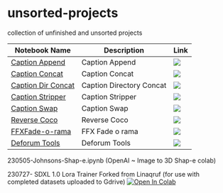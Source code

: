 # unsorted-projects
collection of unfinished and unsorted projects

| Notebook Name | Description | Link |
| --- | --- | --- | 
| [Caption Append](https://github.com/MushroomFleet/Caption-Append) | Caption Append | [![](https://img.shields.io/static/v1?message=Open%20in%20Colab&logo=googlecolab&labelColor=5c5c5c&color=0f80c1&label=%20&style=flat)](https://colab.research.google.com/github/MushroomFleet/Caption-Append/blob/main/Caption_Append_V1.ipynb) |
| [Caption Concat](https://github.com/MushroomFleet/Caption-Concat) | Caption Concat | [![](https://img.shields.io/static/v1?message=Open%20in%20Colab&logo=googlecolab&labelColor=5c5c5c&color=0f80c1&label=%20&style=flat)](https://colab.research.google.com/github/MushroomFleet/Caption-Concat/blob/main/Caption_Concat_V1_2.ipynb) |
| [Caption Dir Concat](https://github.com/MushroomFleet/Caption-Dir-Concat) | Caption Directory Concat | [![](https://img.shields.io/static/v1?message=Open%20in%20Colab&logo=googlecolab&labelColor=5c5c5c&color=0f80c1&label=%20&style=flat)](https://github.com/MushroomFleet/Caption-Dir-Concat/blob/main/Caption_Directory_Concat_V1_1.ipynb) |
| [Caption Stripper](https://github.com/MushroomFleet/Caption-Stripper) | Caption Stripper | [![](https://img.shields.io/static/v1?message=Open%20in%20Colab&logo=googlecolab&labelColor=5c5c5c&color=0f80c1&label=%20&style=flat)](https://colab.research.google.com/github/MushroomFleet/Caption-Stripper/blob/main/Caption_Stripper_V1.ipynb) |
| [Caption Swap](https://github.com/MushroomFleet/Caption-Swap) | Caption Swap | [![](https://img.shields.io/static/v1?message=Open%20in%20Colab&logo=googlecolab&labelColor=5c5c5c&color=0f80c1&label=%20&style=flat)](https://colab.research.google.com/github/MushroomFleet/Caption-Swap/blob/main/Caption_Swap_V1.ipynb) | 
| [Reverse Coco](https://github.com/MushroomFleet/Reverse-Coco) | Reverse Coco | [![](https://img.shields.io/static/v1?message=Open%20in%20Colab&logo=googlecolab&labelColor=5c5c5c&color=0f80c1&label=%20&style=flat)](https://colab.research.google.com/github/MushroomFleet/Reverse-Coco/blob/main/ReverseCocoV1.ipynb) | 
| [FFXFade-o-rama](https://github.com/MushroomFleet/FFXFADE-O-RAMA) | FFX Fade o rama | [![](https://img.shields.io/static/v1?message=Open%20in%20Colab&logo=googlecolab&labelColor=5c5c5c&color=0f80c1&label=%20&style=flat)](https://colab.research.google.com/github/MushroomFleet/FFXFADE-O-RAMA/blob/main/djz_FFXFADE_O_RAMA.ipynb) | 
| [Deforum Tools](https://github.com/MushroomFleet/Deforum-Sequence-Tools) | Deforum Tools | [![](https://img.shields.io/static/v1?message=Open%20in%20Colab&logo=googlecolab&labelColor=5c5c5c&color=0f80c1&label=%20&style=flat)](https://colab.research.google.com/github/MushroomFleet/Deforum-Sequence-Tools/blob/main/Deforum_Sequence_ToolsV1.ipynb) | 

230505-Johnsons-Shap-e.ipynb
(OpenAI ~ Image to 3D Shap-e colab)

230727- SDXL 1.0 Lora Trainer Forked from Linaqruf
(for use with completed datasets uploaded to Gdrive)
<a target="_blank" href="https://colab.research.google.com/github/MushroomFleet/unsorted-projects/blob/main/Johnsons_fork_230727_SDXL_1_0_kohya_LoRA_trainer_XL.ipynb">
  <img src="https://colab.research.google.com/assets/colab-badge.svg" alt="Open In Colab"/>
</a>
